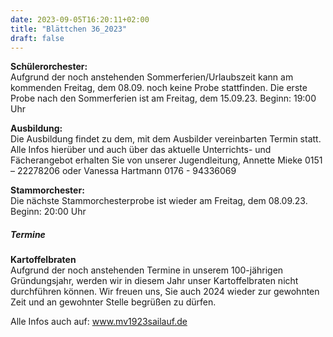 ```yaml
---
date: 2023-09-05T16:20:11+02:00
title: "Blättchen 36_2023"
draft: false
---
```



**Schülerorchester:**  
Aufgrund der noch anstehenden Sommerferien/Urlaubszeit kann am kommenden Freitag, dem 08.09. noch keine Probe stattfinden. Die erste Probe nach den Sommerferien ist am Freitag, dem 15.09.23. Beginn: 19:00 Uhr


**Ausbildung:**  
Die Ausbildung findet zu dem, mit dem Ausbilder vereinbarten Termin statt.
Alle Infos hierüber und auch über das aktuelle Unterrichts- und Fächerangebot erhalten Sie von unserer Jugendleitung,
Annette Mieke 0151 – 22278206 oder Vanessa Hartmann 0176 - 94336069


**Stammorchester:**  
Die nächste Stammorchesterprobe ist wieder am Freitag, dem 08.09.23. Beginn: 20:00 Uhr 


##### Termine  


**Kartoffelbraten**  
Aufgrund der noch anstehenden Termine in unserem 100-jährigen Gründungsjahr, werden wir in diesem Jahr unser Kartoffelbraten nicht durchführen können. Wir freuen uns, Sie auch 2024 wieder zur gewohnten Zeit und an gewohnter Stelle begrüßen zu dürfen.


 Alle Infos auch auf: www.mv1923sailauf.de